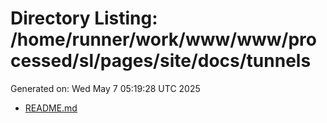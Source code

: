 # Directory Listing: /home/runner/work/www/www/processed/sl/pages/site/docs/tunnels
Generated on: Wed May  7 05:19:28 UTC 2025

- [README.md](README.md)
